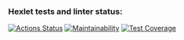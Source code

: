 ### Hexlet tests and linter status:
[![Actions Status](https://github.com/akivonen/typescript-project-81/actions/workflows/hexlet-check.yml/badge.svg)](https://github.com/akivonen/typescript-project-81/actions)
[![Maintainability](https://api.codeclimate.com/v1/badges/501972a1c616dab4aa66/maintainability)](https://codeclimate.com/github/akivonen/typescript-project-81/maintainability)
[![Test Coverage](https://api.codeclimate.com/v1/badges/501972a1c616dab4aa66/test_coverage)](https://codeclimate.com/github/akivonen/typescript-project-81/test_coverage)